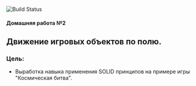 ![Build Status](https://github.com/VVStanley/architecture2022_hw2/actions/workflows/check_hw.yaml/badge.svg?branch=master)

#### Домашняя работа №2
## Движение игровых объектов по полю.
### Цель:
- Выработка навыка применения SOLID принципов на примере игры "Космическая битва".


    